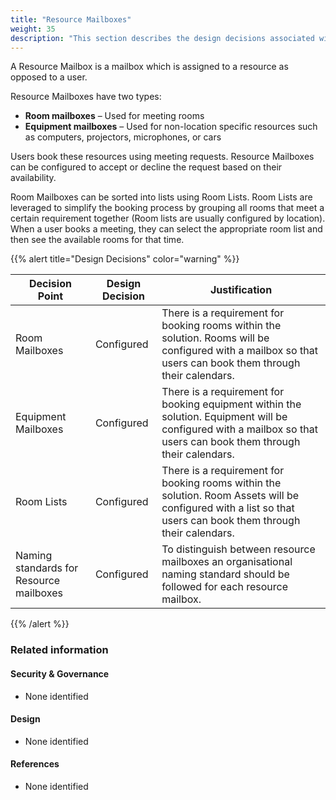 ```yaml
---
title: "Resource Mailboxes"
weight: 35
description: "This section describes the design decisions associated with Exchange Online for system(s) built using ASD's Blueprint for Secure Cloud."
---
```


A Resource Mailbox is a mailbox which is assigned to a resource as opposed to a user.

Resource Mailboxes have two types:

* **Room mailboxes** – Used for meeting rooms
* **Equipment mailboxes** – Used for non-location specific resources such as computers, projectors, microphones, or cars

Users book these resources using meeting requests. Resource Mailboxes can be configured to accept or decline the request based on their availability.

Room Mailboxes can be sorted into lists using Room Lists. Room Lists are leveraged to simplify the booking process by grouping all rooms that meet a certain requirement together (Room lists are usually configured by location). When a user books a meeting, they can select the appropriate room list and then see the available rooms for that time.

{{% alert title="Design Decisions" color="warning" %}}

| Decision Point                          | Design Decision | Justification                                                                                                                                                      |
|-----------------------------------------|-----------------|--------------------------------------------------------------------------------------------------------------------------------------------------------------------|
| Room Mailboxes                          | Configured      | There is a requirement for booking rooms within the solution. Rooms will be configured with a mailbox so that users can book them through their calendars.         |
| Equipment Mailboxes                     | Configured      | There is a requirement for booking equipment within the solution. Equipment will be configured with a mailbox so that users can book them through their calendars. |
| Room Lists                              | Configured      | There is a requirement for booking rooms within the solution. Room Assets will be configured with a list so that users can book them through their calendars.      |
| Naming standards for Resource mailboxes | Configured      | To distinguish between resource mailboxes an organisational naming standard should be followed for each resource mailbox.                                          |

{{% /alert %}}

### Related information

#### Security & Governance

* None identified

#### Design

* None identified

#### References

* None identified
